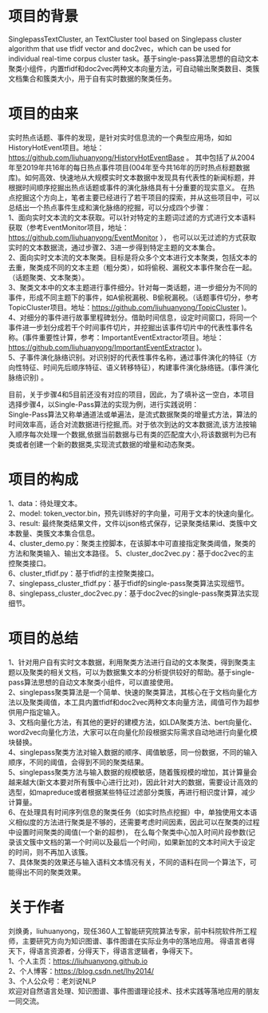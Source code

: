 # 项目的背景
SinglepassTextCluster, an TextCluster tool based on Singlepass cluster algorithm that use tfidf vector and doc2vec，which can be used for individual real-time corpus cluster task。基于single-pass算法思想的自动文本聚类小组件，内置tfidf和doc2vec两种文本向量方法，可自动输出聚类数目、类簇文档集合和簇类大小，用于自有实时数据的聚类任务。

# 项目的由来
实时热点话题、事件的发现，是针对实时信息流的一个典型应用场，如如HistoryHotEvent项目。地址：https://github.com/liuhuanyong/HistoryHotEventBase 。 其中包括了从2004年至2019年共16年的每日热点事件项目(004年至今共16年的历时热点标题数据库)。如何高效、快速地从大规模实时文本数据中发现具有代表性的新闻标题，并根据时间顺序挖掘出热点话题或事件的演化脉络具有十分重要的现实意义。
在热点挖掘这个方向上，笔者主要已经进行了若干项目的探索，并从这些项目中，可以总结出一个热点事件生成和演化脉络的挖掘，可以分成四个步骤：  
1、面向实时文本流的文本获取。可以针对特定的主题词过滤的方式进行文本语料获取（参考EventMonitor项目，地址：https://github.com/liuhuanyong/EventMonitor ），  也可以以无过滤的方式获取实时的文本数据流，通过步骤2、3进一步得到特定主题的文本集合。         
2、面向实时文本流的文本聚类。目标是将众多个文本进行文本聚类，包括文本的去重，聚类成不同的文本主题（粗分类），如将偷税、漏税文本事件聚合在一起。（话题聚类、文本聚类）。     
3、聚类文本中的文本主题进行事件细分。针对每一类话题，进一步细分为不同的事件，形成不同主题下的事件，如A偷税漏税、B偷税漏税。（话题事件切分，参考TopicCluster项目。地址：https://github.com/liuhuanyong/TopicCluster  )。   
4、对细分的事件进行故事里程碑划分。借助时间信息，设定时间窗口，将同一个事件进一步划分成若干个时间事件切片，并挖掘出该事件切片中的代表性事件名称。(事件重要性计算，参考：ImportantEventExtractor项目。地址：https://github.com/liuhuanyong/ImportantEventExtractor )。  
5、子事件演化脉络识别。对识别好的代表性事件名称，通过事件演化的特征（方向性特征、时间先后顺序特征、语义转移特征），构建事件演化脉络链。(事件演化脉络识别) 。  

目前，关于步骤4和5目前还没有对应的项目，因此，为了填补这一空白，本项目选择步骤4，以Single-Pass算法的实现为例，进行实践说明：  
Single-Pass算法又称单通道法或单遍法，是流式数据聚类的增量式方法，算法的时间效率高，适合对流数据进行挖掘,而。对于依次到达的文本数据流,该方法按输入顺序每次处理一个数据,依据当前数据与已有类的匹配度大小,将该数据判为已有类或者创建一个新的数据类,实现流式数据的增量和动态聚类。

# 项目的构成 
1、data：待处理文本。  
2、model: token_vector.bin，预先训练好的字向量，可用于文本的快速向量化。  
3、result: 最终聚类结果文件，文件以json格式保存，记录聚类结果id、类簇中文本数量、类簇文本集合信息。  
4、cluster_demo.py：聚类主控脚本，在该脚本中可直接指定聚类阈值，聚类的方法和聚类输入、输出文本路径。
5、cluster_doc2vec.py：基于doc2vec的主控聚类接口。  
6、cluster_tfidf.py：基于tfidf的主控聚类接口。  
7、singlepass_cluster_tfidf.py：基于tfidf的single-pass聚类算法实现细节。   
8、singlepass_cluster_doc2vec.py：基于doc2vec的single-pass聚类算法实现细节。   

# 项目的总结
1、针对用户自有实时文本数据，利用聚类方法进行自动的文本聚类，得到聚类主题以及聚类的相关文档，可以为数据集文本的分析提供较好的帮助。基于single-pass算法思想的自动文本聚类小组件，可以直接使用。   
2、singlepass聚类算法是一个简单、快速的聚类算法，其核心在于文档向量化方法以及聚类阈值，本工具内置tfidf和doc2vec两种文本向量方法，阈值可作为超参供用户指定输入。   
3、文档向量化方法，有其他的更好的建模方法，如LDA聚类方法、bert向量化、word2vec向量化方法，大家可以在向量化阶段根据实际需求自动地进行向量化模块替换。   
4、singlepass聚类方法对输入数据的顺序、阈值敏感，同一份数据，不同的输入顺序，不同的阈值，会得到不同的聚类结果。   
5、singlepass聚类方法与输入数据的规模敏感，随着簇规模的增加，其计算量会越来越大(新文本要对所有簇中心进行比对)，因此针对大的数据，需要设计高效的选型，如mapreduce或者根据某些特征过滤部分类簇，再进行相识度计算，减少计算量。   
6、在处理具有时间序列信息的聚类任务（如实时热点挖掘）中，单独使用文本语义相似度的方法进行聚类是不够的，还需要考虑时间因素，因此可以在聚类的过程中设置时间聚类的阈值(一个新的超参)， 在么每个聚类中心加入时间片段参数(记录该文簇中文档的第一个时间以及最后一个时间)，如果新加的文本时间大于设定的时间，则不再加入该簇。   
7、具体聚类的效果还与输入语料文本情况有关，不同的语料在同一个算法下，可能得出不同的聚类效果。  

# 关于作者
刘焕勇，liuhuanyong，现任360人工智能研究院算法专家，前中科院软件所工程师，主要研究方向为知识图谱、事件图谱在实际业务中的落地应用。
得语言者得天下，得语言资源者，分得天下，得语言逻辑者，争得天下。  
1、个人主页：https://liuhuanyong.github.io  
2、个人博客：https://blog.csdn.net/lhy2014/  
3、个人公众号：老刘说NLP  
欢迎对自然语言处理、知识图谱、事件图谱理论技术、技术实践等落地应用的朋友一同交流。
